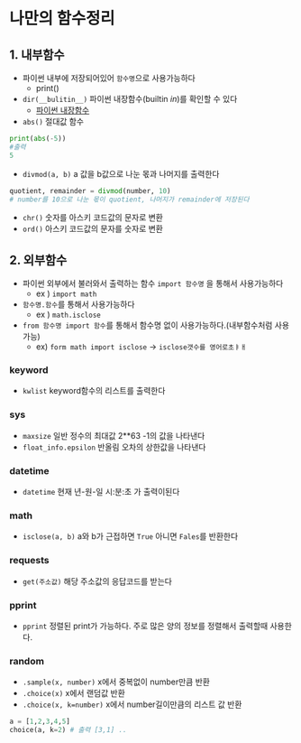 # 나만의 함수정리

## 1. 내부함수

 - 파이썬 내부에 저장되어있어 `함수명`으로 사용가능하다
   	- print()
- `dir(__bulitin__)` 파이썬 내장함수(builtin _in_)를 확인할 수 있다
    - [파이썬 내장함수](https://docs.python.org/ko/3/library/functions.html)
- `abs()` 절대값 함수

```python
print(abs(-5))
#출력
5
```

- `divmod(a, b)` a 값을 b값으로 나눈 몫과 나머지를 출력한다

```python
quotient, remainder = divmod(number, 10) 
# number를 10으로 나눈 몫이 quotient, 나머지가 remainder에 저장된다
```

- `chr()` 숫자를 아스키 코드값의 문자로 변환
- `ord()` 아스키 코드값의 문자를 숫자로 변환

## 2. 외부함수

 - 파이썬 외부에서 불러와서 출력하는 함수 `import 함수명` 을 통해서 사용가능하다 
   	- ex ) `import math`
 - `함수명.함수`를 통해서 사용가능하다
   	- ex ) `math.isclose`
 - `from 함수명 import 함수`를 통해서 함수명 없이 사용가능하다.(내부함수처럼 사용가능)
   	- ex) `form math import isclose` -> `isclose갯수를 영어로초ㅑㅐ`

### keyword

- `kwlist`  keyword함수의 리스트를 출력한다

### sys

- `maxsize`  일반 정수의 최대값 2**63 -1의 값을 나타낸다
- `float_info.epsilon` 반올림 오차의 상한값을 나타낸다

### datetime

 - `datetime` 현재 년-원-일 시:분:초 가 출력이된다

### math

- `isclose(a, b)` a와 b가 근접하면 `True` 아니면 `Fales`를 반환한다

### requests

- `get(주소값)` 해당 주소값의 응답코드를 받는다  

### pprint

- `pprint`  정렬된 print가 가능하다. 주로 많은 양의 정보를 정렬해서 출력할때 사용한다.

### random

- `.sample(x, number)` x에서 중복없이 number만큼 반환
- `.choice(x)` x에서 랜덤값 반환
- `.choice(x, k=number)` x에서 number길이만큼의 리스트 값 반환

```python
a = [1,2,3,4,5]
choice(a, k=2) # 출력 [3,1] ..
```

